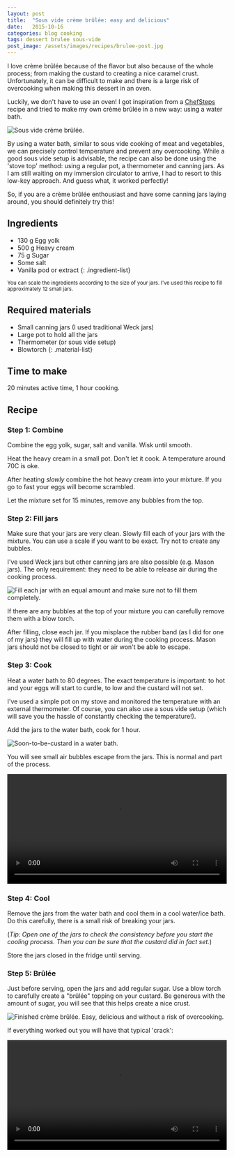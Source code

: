 ```yaml
---
layout: post
title:  "Sous vide crème brûlée: easy and delicious"
date:   2015-10-16
categories: blog cooking
tags: dessert brulee sous-vide
post_image: /assets/images/recipes/brulee-post.jpg
---
```


I love crème brûlée because of the flavor but also because of the whole process; from making the custard to creating a nice caramel crust. Unfortunately, it can be difficult to make and there is a large risk of overcooking when making this dessert in an oven.

Luckily, we don't have to use an oven! I got inspiration from a [ChefSteps](https://www.chefsteps.com/activities/creme-brulee) recipe and tried to make my own crème brûlée in a new way: using a water bath.

![Sous vide crème brûlée.](/assets/images/recipes/brulee-result-2.jpg)

By using a water bath, similar to sous vide cooking of meat and vegetables, we can precisely control temperature and prevent any overcooking. While a good sous vide setup is advisable, the recipe can also be done using the 'stove top' method: using a regular pot, a thermometer and canning jars. As I am still waiting on my  immersion circulator to arrive, I had to resort to this low-key approach. And guess what, it worked perfectly!

So, if you are a crème brûlée enthousiast and have some canning jars laying around, you should definitely try this!

## Ingredients

- 130 g Egg yolk
- 500 g Heavy cream
- 75 g Sugar
- Some salt
- Vanilla pod or extract
{: .ingredient-list}

<small>You can scale the ingredients according to the size of your jars. I've used this recipe to fill approximately 12 small jars.</small>

## Required materials

- Small canning jars (I used traditional Weck jars)
- Large pot to hold all the jars
- Thermometer (or sous vide setup)
- Blowtorch
{: .material-list}

## Time to make

20 minutes active time, 1 hour cooking.

## Recipe

### Step 1: Combine

Combine the egg yolk, sugar, salt and vanilla. Wisk until smooth.

Heat the heavy cream in a small pot. Don't let it cook. A temperature around 70C is oke.

After heating *slowly* combine the hot heavy cream into your mixture. If you go to fast your eggs will become scrambled.

Let the mixture set for 15 minutes, remove any bubbles from the top.

### Step 2: Fill jars

Make sure that your jars are very clean. Slowly fill each of your jars with the mixture. You can use a scale if you want to be exact. Try not to create any bubbles.

I've used Weck jars but other canning jars are also possible (e.g. Mason jars). The only requirement: they need to be able to release air during the cooking process.

![Fill each jar with an equal amount and make sure not to fill them completely.](/assets/images/recipes/brulee-filled.jpg)

If there are any bubbles at the top of your mixture you can carefully remove them with a blow torch.

After filling, close each jar. If you misplace the rubber band (as I did for one of my jars) they will fill up with water during the cooking process. Mason jars should not be closed to tight or air won't be able to escape.

### Step 3: Cook

Heat a water bath to 80 degrees. The exact temperature is important: to hot and your eggs will start to curdle, to low and the custard will not set.

I've used a simple pot on my stove and monitored the temperature with an external thermometer. Of course, you can also use a sous vide setup (which will save you the hassle of constantly checking the temperature!).

Add the jars to the water bath, cook for 1 hour.

![Soon-to-be-custard in a water bath.](/assets/images/recipes/brulee-bath.jpg)

You will see small air bubbles escape from the jars. This is normal and part of the process.

<video width="100%" controls>
  	<source src="/assets/movies/brulee-water-bath_480p.mp4" type="video/mp4">
	Your browser does not support the video tag.
</video>

### Step 4: Cool

Remove the jars from the water bath and cool them in a cool water/ice bath. Do this carefully, there is a small risk of breaking your jars.

(*Tip: Open one of the jars to check the consistency before you start the cooling process. Then you can be sure that the custard did in fact set.*)

Store the jars closed in the fridge until serving.

### Step 5: Brûlée

Just before serving, open the jars and add regular sugar. Use a blow torch to carefully create a "brûlée" topping on your custard. Be generous with the amount of sugar, you will see that this helps create a nice crust.

![Finished crème brûlée. Easy, delicious and without a risk of overcooking.](/assets/images/recipes/brulee-result-1.jpg)

If everything worked out you will have that typical 'crack':

<video width="100%" controls>
  	<source src="/assets/movies/brulee-result_480p.mp4" type="video/mp4">
	Your browser does not support the video tag.
</video>
